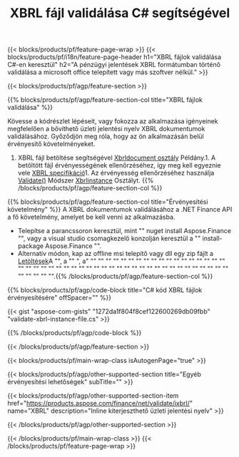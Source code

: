 ﻿---
title: XBRL fájl validálása C# segítségével
description: A XBRL fájl érvényesítésének minta kódja. API példakóddal igazolja a .NET alapú alkalmazásokon belüli batch XBRL fájlokat. 
url: /hu/net/validate/xbrl/
family: finance
platformtag: net
feature: validate
informat: XBRL
outformat: 
otherformats: 
---
{{< blocks/products/pf/feature-page-wrap >}}
{{< blocks/products/pf/i18n/feature-page-header h1="XBRL fájlok validálása C#-en keresztül" h2="A pénzügyi jelentések XBRL formátumban történő validálása a microsoft office telepített vagy más szoftver nélkül." >}}

{{< blocks/products/pf/agp/feature-section >}}

{{% blocks/products/pf/agp/feature-section-col title="XBRL fájlok validálása" %}}

Kövesse a kódrészlet lépéseit, vagy fokozza az alkalmazása igényeinek megfelelően a bővíthető üzleti jelentési nyelv XBRL dokumentumok validálásához. Győződjön meg róla, hogy az ön alkalmazásán belül érvényesítő követelményeket.

1. XBRL fájl betöltése segítségével [Xbrldocument osztály](https://apireference.aspose.com/finance/net/aspose.finance.xbrl/xbrldocument) Példány.1. A betöltött fájl érvényességének ellenőrzéséhez, így meg kell egyeznie vele [XBRL specifikáció](http://www.xbrl.org/specification/inlinexbrl-part1/rec-2013-11-18/inlinexbrl-part1-rec-2013-11-18.html)1. Az érvényesség ellenőrzéséhez használja [Validate()](https://apireference.aspose.com/finance/net/aspose.finance.xbrl/xbrlinstance/methods/validate) Módszer [Xbrlinstance](https://apireference.aspose.com/finance/net/aspose.finance.xbrl/xbrlinstance) Osztályt.
{{% /blocks/products/pf/agp/feature-section-col %}}

{{% blocks/products/pf/agp/feature-section-col title="Érvényesítési követelmény" %}}
A XBRL dokumentumok validálásához a .NET Finance API a fő követelmény, amelyet be kell venni az alkalmazásba. 
- Telepítse a parancssoron keresztül, mint "" nuget install Aspose.Finance "", vagy a visual studio csomagkezelő konzolján keresztül a "" install-package Aspose.Finance "".
- Alternatív módon, kap az offline msi telepítő vagy dll egy zip fájlt a [Letöltések](https://downloads.aspose.com/finance/net)A "", a "" ", a" "" "" "" "" "" "" "" "" "" "" "" "" "" "" "" "" "" "" "" "" "" "" "" "" "" "" "" "" "" "" "" "" "" "" "" "" "" "" "" "" "" "" "" "" "" "" "" "" "" "" "".{{% /blocks/products/pf/agp/feature-section-col %}}

{{% blocks/products/pf/agp/code-block title="C# kód XBRL fájlok érvényesítésére" offSpacer="" %}}

{{< gist "aspose-com-gists" "1272da1f804f8cef122600269db09fbb" "validate-xbrl-instance-file.cs" >}}

{{% /blocks/products/pf/agp/code-block %}}

{{< /blocks/products/pf/agp/feature-section >}}

{{< blocks/products/pf/main-wrap-class isAutogenPage="true" >}}

{{< blocks/products/pf/agp/other-supported-section title="Egyéb érvényesítési lehetőségek" subTitle="" >}}

{{< blocks/products/pf/agp/other-supported-section-item href="https://products.aspose.com/finance/net/validate/ixbrl/" name="XBRL" description="Inline kiterjeszthető üzleti jelentési nyelv" >}}

{{< /blocks/products/pf/agp/other-supported-section >}}

{{< /blocks/products/pf/main-wrap-class >}}
{{< /blocks/products/pf/feature-page-wrap >}}
